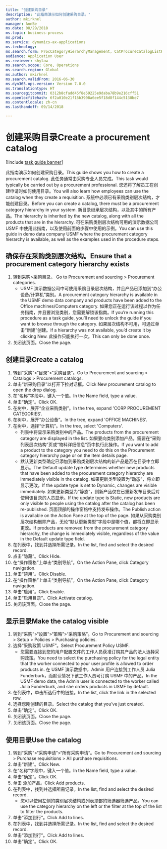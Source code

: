 ```yaml
--- 
title: "创建采购目录"
description: "此指南演示如何创建采购目录。"
author: mkirknel
manager: AnnBe
ms.date: 08/29/2018
ms.topic: business-process
ms.prod: 
ms.service: dynamics-ax-applications
ms.technology: 
ms.search.form: ProcCategoryHierarchyManagement, CatProcureCatalogListPage, CatProcureCatalogCreate, CatProcureCatalogEdit, SysPolicyListPage, SysPolicy, CatCatalogPolicyRule, PurchReqTableListPage, PurchReqCreate, PurchReqTable, PurchReqAddItem
audience: Application User
ms.reviewer: shylaw
ms.search.scope: Core, Operations
ms.search.region: Global
ms.author: mkirknel
ms.search.validFrom: 2016-06-30
ms.dyn365.ops.version: Version 7.0.0
ms.translationtype: HT
ms.sourcegitcommit: 0312b8cfadd45f8e59225e9daba78b9e216cff51
ms.openlocfilehash: 6f2a010e21f16b3908a6ee5f18d8f144c5130be7
ms.contentlocale: zh-cn
ms.lasthandoff: 09/14/2018

---
```

# <a name="create-a-procurement-catalog"></a><span data-ttu-id="6212e-103">创建采购目录</span><span class="sxs-lookup"><span data-stu-id="6212e-103">Create a procurement catalog</span></span>

[!include [task guide banner](../../includes/task-guide-banner.md)]

<span data-ttu-id="6212e-104">此指南演示如何创建采购目录。</span><span class="sxs-lookup"><span data-stu-id="6212e-104">This guide shows you how to create a procurement catalog.</span></span> <span data-ttu-id="6212e-105">此任务通常由采购专业人员完成。</span><span class="sxs-lookup"><span data-stu-id="6212e-105">This task would typically be carried out by a procurement professional.</span></span> <span data-ttu-id="6212e-106">您还将了解员工在创建申请时如何使用目录。</span><span class="sxs-lookup"><span data-stu-id="6212e-106">You will also learn how employees can use the catalog when they create a requisition.</span></span> <span data-ttu-id="6212e-107">系统中必须已有采购类别层次结构，才能创建目录。</span><span class="sxs-lookup"><span data-stu-id="6212e-107">Before you can create a catalog, there must be a procurement category hierarchy in your system.</span></span> <span data-ttu-id="6212e-108">新目录继承层次结构，以及其中的所有产品。</span><span class="sxs-lookup"><span data-stu-id="6212e-108">The hierarchy is inherited by the new catalog, along with all the products that are in the hierarchy.</span></span> <span data-ttu-id="6212e-109">可在采购类别层次结构可用的演示数据公司 USMF 中使用此指南，以及使用前面的步骤中使用的示例。</span><span class="sxs-lookup"><span data-stu-id="6212e-109">You can use this guide in demo data company USMF where the procurement category hierarchy is available, as well as the examples used in the procedure steps.</span></span>


## <a name="ensure-that-a-procurement-category-hierarchy-exists"></a><span data-ttu-id="6212e-110">确保存在采购类别层次结构。</span><span class="sxs-lookup"><span data-stu-id="6212e-110">Ensure that a procurement category hierarchy exists</span></span>
1. <span data-ttu-id="6212e-111">转到采购>采购目录。 </span><span class="sxs-lookup"><span data-stu-id="6212e-111">Go to Procurement and sourcing > Procurement categories.</span></span>
    * <span data-ttu-id="6212e-112">USMF 演示数据公司中可使用采购目录层次结构，并且产品已添加到“办公设备/计算机”类别。</span><span class="sxs-lookup"><span data-stu-id="6212e-112">A procurement category hierarchy is available in the USMF demo data company and products have been added to the Office machines/Computers category.</span></span> <span data-ttu-id="6212e-113">如果您正在运行该过程以作为任务指南，并且要浏览类别，您需要解锁该指南。</span><span class="sxs-lookup"><span data-stu-id="6212e-113">If you’re running this procedure as a task guide, you’ll need to unlock the guide if you want to browse through the category.</span></span> <span data-ttu-id="6212e-114">如果层次结构不可用，可通过单击“新建”创建。</span><span class="sxs-lookup"><span data-stu-id="6212e-114">If a hierarchy was not available, you’d create it by clicking New.</span></span> <span data-ttu-id="6212e-115">此操作只能执行一次。</span><span class="sxs-lookup"><span data-stu-id="6212e-115">This can only be done once.</span></span>  
2. <span data-ttu-id="6212e-116">关闭该页面。</span><span class="sxs-lookup"><span data-stu-id="6212e-116">Close the page.</span></span>

## <a name="create-a-catalog"></a><span data-ttu-id="6212e-117">创建目录</span><span class="sxs-lookup"><span data-stu-id="6212e-117">Create a catalog</span></span>
1. <span data-ttu-id="6212e-118">转到“采购”>“目录”>“采购目录”。</span><span class="sxs-lookup"><span data-stu-id="6212e-118">Go to Procurement and sourcing > Catalogs > Procurement catalogs.</span></span>
2. <span data-ttu-id="6212e-119">单击“新采购目录”以打开下拉对话框。</span><span class="sxs-lookup"><span data-stu-id="6212e-119">Click New procurement catalog to open the drop dialog.</span></span>
3. <span data-ttu-id="6212e-120">在“名称”字段中，键入一个值。</span><span class="sxs-lookup"><span data-stu-id="6212e-120">In the Name field, type a value.</span></span>
4. <span data-ttu-id="6212e-121">单击“确定”。</span><span class="sxs-lookup"><span data-stu-id="6212e-121">Click OK.</span></span>
5. <span data-ttu-id="6212e-122">在树中，展开“企业采购类别”。</span><span class="sxs-lookup"><span data-stu-id="6212e-122">In the tree, expand 'CORP PROCUREMENT CATEGORIES'.</span></span>
6. <span data-ttu-id="6212e-123">在树中，展开“办公设备”。</span><span class="sxs-lookup"><span data-stu-id="6212e-123">In the tree, expand 'OFFICE MACHINES'.</span></span>
7. <span data-ttu-id="6212e-124">在树中，选择“计算机”。</span><span class="sxs-lookup"><span data-stu-id="6212e-124">In the tree, select 'Computers'.</span></span>
    * <span data-ttu-id="6212e-125">列表中将显示采购类别中的产品。</span><span class="sxs-lookup"><span data-stu-id="6212e-125">The products from the procurement category are displayed in the list.</span></span> <span data-ttu-id="6212e-126">如果要向类别添加产品，需要在“采购列表层次结构”页或“物料详细信息”页中执行此操作。</span><span class="sxs-lookup"><span data-stu-id="6212e-126">If you want to add a product to the category you need to do this on the Procurement category hierarchy page or on the Item details page.</span></span>  
    * <span data-ttu-id="6212e-127">默认更新类型确定已添加到采购类别层次结构的新产品是否在目录中立即显示。</span><span class="sxs-lookup"><span data-stu-id="6212e-127">The Default update type determines whether new products that have been added to the procurement category hierarchy are immediately visible in the catalog.</span></span> <span data-ttu-id="6212e-128">如果更新类型设置为“动态”，将立即显示更改。</span><span class="sxs-lookup"><span data-stu-id="6212e-128">If the update type is set to Dynamic, changes are visible immediately.</span></span> <span data-ttu-id="6212e-129">如果更新类型为“静态”，则新产品仅在已重新发布目录后对使用该目录的人员显示。</span><span class="sxs-lookup"><span data-stu-id="6212e-129">If the update type is Static, new products are only visible to people using the catalog after the catalog has been re-published.</span></span> <span data-ttu-id="6212e-130">页面顶部的操作窗格中支持发布操作。</span><span class="sxs-lookup"><span data-stu-id="6212e-130">The Publish action is available on the Action Pane at the top of the page.</span></span> <span data-ttu-id="6212e-131">如果从采购类别层次结构删除产品，无论“默认更新类型”字段中是哪个值，都将立即显示更改。</span><span class="sxs-lookup"><span data-stu-id="6212e-131">If products are removed from the procurement category hierarchy, the change is immediately visible, regardless of the value in the Default update type field.</span></span>  
8. <span data-ttu-id="6212e-132">在列表中，找到并选择所需记录。</span><span class="sxs-lookup"><span data-stu-id="6212e-132">In the list, find and select the desired record.</span></span>
9. <span data-ttu-id="6212e-133">点击“隐藏”。</span><span class="sxs-lookup"><span data-stu-id="6212e-133">Click Hide.</span></span>
10. <span data-ttu-id="6212e-134">在“操作窗格”上单击“类别导航”。</span><span class="sxs-lookup"><span data-stu-id="6212e-134">On the Action Pane, click Category navigation.</span></span>
11. <span data-ttu-id="6212e-135">单击“禁用”。</span><span class="sxs-lookup"><span data-stu-id="6212e-135">Click Disable.</span></span>
12. <span data-ttu-id="6212e-136">在“操作窗格”上单击“类别导航”。</span><span class="sxs-lookup"><span data-stu-id="6212e-136">On the Action Pane, click Category navigation.</span></span>
13. <span data-ttu-id="6212e-137">单击“启用”。</span><span class="sxs-lookup"><span data-stu-id="6212e-137">Click Enable.</span></span>
14. <span data-ttu-id="6212e-138">单击“启用目录”。</span><span class="sxs-lookup"><span data-stu-id="6212e-138">Click Activate catalog.</span></span>
15. <span data-ttu-id="6212e-139">关闭该页面。</span><span class="sxs-lookup"><span data-stu-id="6212e-139">Close the page.</span></span>

## <a name="make-the-catalog-visible"></a><span data-ttu-id="6212e-140">显示目录</span><span class="sxs-lookup"><span data-stu-id="6212e-140">Make the catalog visible</span></span>
1. <span data-ttu-id="6212e-141">转到“采购”>“设置”>“策略”>“采购策略”。</span><span class="sxs-lookup"><span data-stu-id="6212e-141">Go to Procurement and sourcing > Setup > Policies > Purchasing policies.</span></span>
2. <span data-ttu-id="6212e-142">选择“采购政策 USMF”。</span><span class="sxs-lookup"><span data-stu-id="6212e-142">Select Procurement Policy USMF.</span></span>
    * <span data-ttu-id="6212e-143">您需要连接到您的用户配置文件的工作人员获准订购其产品的法人选择采购政策。</span><span class="sxs-lookup"><span data-stu-id="6212e-143">You need to select the purchasing policy for the legal entity that the worker connected to your user profile is allowed to order products in.</span></span> <span data-ttu-id="6212e-144">在 USMF 演示数据中，Admin 用户连接到工作人员 Julia Funderburk，而默认情况下该工作人员可订购 USMF 中的产品。</span><span class="sxs-lookup"><span data-stu-id="6212e-144">In the USMF demo data, the Admin user is connected to the worker called Julia Funderburk, and she orders products in USMF by default.</span></span>  
3. <span data-ttu-id="6212e-145">在列表中，单击所选行中的链接。</span><span class="sxs-lookup"><span data-stu-id="6212e-145">In the list, click the link in the selected row.</span></span>
4. <span data-ttu-id="6212e-146">选择您刚创建的目录。</span><span class="sxs-lookup"><span data-stu-id="6212e-146">Select the catalog that you’ve just created.</span></span>
5. <span data-ttu-id="6212e-147">单击“确定”。</span><span class="sxs-lookup"><span data-stu-id="6212e-147">Click OK.</span></span>
6. <span data-ttu-id="6212e-148">关闭该页面。</span><span class="sxs-lookup"><span data-stu-id="6212e-148">Close the page.</span></span>
7. <span data-ttu-id="6212e-149">关闭该页面。</span><span class="sxs-lookup"><span data-stu-id="6212e-149">Close the page.</span></span>

## <a name="use-the-catalog"></a><span data-ttu-id="6212e-150">使用目录</span><span class="sxs-lookup"><span data-stu-id="6212e-150">Use the catalog</span></span>
1. <span data-ttu-id="6212e-151">转到“采购”>“采购申请”>“所有采购申请”。</span><span class="sxs-lookup"><span data-stu-id="6212e-151">Go to Procurement and sourcing > Purchase requisitions > All purchase requisitions.</span></span>
2. <span data-ttu-id="6212e-152">单击“新建”。</span><span class="sxs-lookup"><span data-stu-id="6212e-152">Click New.</span></span>
3. <span data-ttu-id="6212e-153">在“名称”字段中，键入一个值。</span><span class="sxs-lookup"><span data-stu-id="6212e-153">In the Name field, type a value.</span></span>
4. <span data-ttu-id="6212e-154">单击“确定”。</span><span class="sxs-lookup"><span data-stu-id="6212e-154">Click OK.</span></span>
5. <span data-ttu-id="6212e-155">单击 添加产品。</span><span class="sxs-lookup"><span data-stu-id="6212e-155">Click Add products.</span></span>
6. <span data-ttu-id="6212e-156">在列表中，找到并选择所需记录。</span><span class="sxs-lookup"><span data-stu-id="6212e-156">In the list, find and select the desired record.</span></span>
    * <span data-ttu-id="6212e-157">您可以使用左侧的类别层次结构或列表顶部的筛选器筛选产品。</span><span class="sxs-lookup"><span data-stu-id="6212e-157">You can use the category hierarchy on the left or the filter at the top of the list to filter the products.</span></span>  
7. <span data-ttu-id="6212e-158">单击“添加到行”。</span><span class="sxs-lookup"><span data-stu-id="6212e-158">Click Add to lines.</span></span>
8. <span data-ttu-id="6212e-159">在列表中，找到并选择所需记录。</span><span class="sxs-lookup"><span data-stu-id="6212e-159">In the list, find and select the desired record.</span></span>
9. <span data-ttu-id="6212e-160">单击“添加到行”。</span><span class="sxs-lookup"><span data-stu-id="6212e-160">Click Add to lines.</span></span>
10. <span data-ttu-id="6212e-161">单击“确定”。</span><span class="sxs-lookup"><span data-stu-id="6212e-161">Click OK.</span></span>


